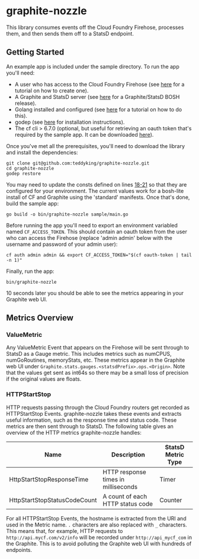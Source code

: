 # graphite-nozzle

This library consumes events off the Cloud Foundry Firehose, processes them, and then sends them off to a StatsD endpoint.

## Getting Started

An example app is included under the sample directory. To run the app you'll need:

* A user who has access to the Cloud Foundry Firehose (see [here](http://cloudcredo.com/cloud-foundry-firehose-and-friends/) for a tutorial on how to create one).
* A Graphite and StatsD server (see [here](https://github.com/teddyking/graphite-boshrelease) for a Graphite/StatsD BOSH release).
* Golang installed and configured (see [here](https://golang.org/doc/install) for a tutorial on how to do this).
* godep (see [here](https://github.com/tools/godep) for installation instructions).
* The cf cli > 6.7.0 (optional, but useful for retrieving an oauth token that's required by the sample app. It can be downloaded [here](https://github.com/cloudfoundry/cli/releases)).

Once you've met all the prerequisites, you'll need to download the library and install the dependencies:

```
git clone git@github.com:teddyking/graphite-nozzle.git
cd graphite-nozzle
godep restore
```

You may need to update the consts defined on lines [18-21](https://github.com/teddyking/graphite-nozzle/blob/master/sample/main.go#L17-L20) so that they are configured for your environment. The current values work for a bosh-lite install of CF and Graphite using the 'standard' manifests. Once that's done, build the sample app:

```
go build -o bin/graphite-nozzle sample/main.go
```

Before running the app you'll need to export an environment variabled named `CF_ACCESS_TOKEN`. This should contain an oauth token from the user who can access the Firehose (replace 'admin admin' below with the username and password of your admin user):

```
cf auth admin admin && export CF_ACCESS_TOKEN="$(cf oauth-token | tail -n 1)"
```

Finally, run the app:

```
bin/graphite-nozzle
```

10 seconds later you should be able to see the metrics appearing in your Graphite web UI.

## Metrics Overview

### ValueMetric

Any ValueMetric Event that appears on the Firehose will be sent through to StatsD as a Gauge metric. This includes metrics such as numCPUS, numGoRoutines, memoryStats, etc. These metrics appear in the Graphite web UI under `Graphite.stats.gauges.<statsdPrefix>.ops.<Origin>`. Note that the values get sent as int64s so there may be a small loss of precision if the original values are floats.

### HTTPStartStop

HTTP requests passing through the Cloud Foundry routers get recorded as HTTPStartStop Events. graphite-nozzle takes these events and extracts useful information, such as the response time and status code. These metrics are then sent through to StatsD. The following table gives an overview of the HTTP metrics graphite-nozzle handles: 

| Name | Description | StatsD Metric Type |
| ---- | ----------- | ------------------ |
| HttpStartStopResponseTime | HTTP response times in milliseconds | Timer |
| HttpStartStopStatusCodeCount | A count of each HTTP status code | Counter |

For all HTTPStartStop Events, the hostname is extracted from the URI and used in the Metric name. `.` characters are also replaced with `_` characters. This means that, for example, HTTP requests to `http://api.mycf.com/v2/info` will be recorded under `http://api_mycf_com` in the Graphite. This is to avoid polluting the Graphite web UI with hundreds of endpoints.
